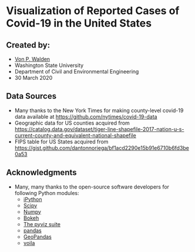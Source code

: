# Visualization of Reported Cases of Covid-19 in the United States

## Created by:
- [Von P. Walden](mailto:v.walden@wsu.edu)
- Washington State University
- Department of Civil and Environmental Engineering
- 30 March 2020

## Data Sources
- Many thanks to the New York Times for making county-level covid-19 data available at https://github.com/nytimes/covid-19-data
- Geographic data for US counties acquired from https://catalog.data.gov/dataset/tiger-line-shapefile-2017-nation-u-s-current-county-and-equivalent-national-shapefile
- FIPS table for US States acquired from https://gist.github.com/dantonnoriega/bf1acd2290e15b91e6710b6fd3be0a53

## Acknowledgments
- Many, many thanks to the open-source software developers for following Python modules:
  - [iPython](https://ipython.org/)
  - [Scipy](https://www.scipy.org/)
  - [Numpy](https://numpy.org/)
  - [Bokeh](https://docs.bokeh.org/en/latest/index.html)
  - [The pyviz suite](https://pyviz.org/)
  - [pandas](https://pandas.pydata.org/)
  - [GeoPandas](https://geopandas.org/)
  - [voila](https://github.com/voila-dashboards/voila)

